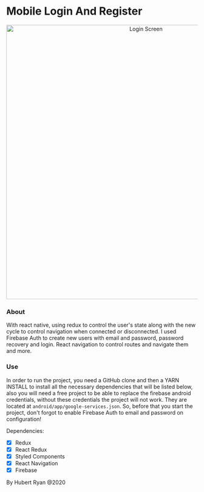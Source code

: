 # Mobile Login And Register

<p align="center">
  <img src="https://static.dribbble.com/users/1758524/screenshots/6493140/periodtracker_signup_2x.png" width="720" title="Login Screen">
</p>

### About

With react native, using redux to control the user's state along with the new cycle to control navigation when connected or disconnected. I used Firebase Auth to create new users with email and password, password recovery and login. React navigation to control routes and navigate them and more.

### Use

In order to run the project, you need a GitHub clone and then a YARN INSTALL to install all the necessary dependencies that will be listed below, also you will need a free project to be able to replace the firebase android credentials, without these credentials the project will not work. They are located at ```android/app/google-services.json```. So, before that you start the project, don't forgot to enable Firebase Auth to email and password on configuration!

Dependencies:

- [x] Redux
- [x] React Redux
- [x] Styled Components
- [x] React Navigation
- [x] Firebase

By Hubert Ryan @2020
